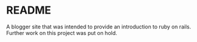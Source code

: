 # README

A blogger site that was intended to provide an introduction to ruby on rails. Further work on this project 
was put on hold.

